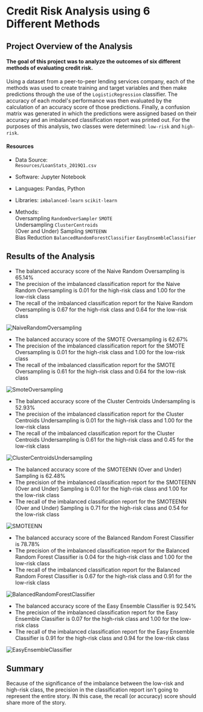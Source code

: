 # Credit Risk Analysis using 6 Different Methods

## Project Overview of the Analysis
#### The goal of this project was to analyze the outcomes of six different methods of evaluating credit risk.
Using a dataset from a peer-to-peer lending services company, each of the methods was used to create training and target variables and then make predictions through the use of the `LogisticRegression` classifier.  The accuracy of each model's performance was then evaluated by the calculation of an accuracy score of those predictions.  Finally, a confusion matrix was generated in which the predictions were assigned based on their accuracy and an imbalanced classification report was printed out.  For the purposes of this analysis, two classes were determined:  `low-risk` and `high-risk`.

#### Resources
- Data Source: <br>
`Resources/LoanStats_2019Q1.csv`

- Software:  Jupyter Notebook
- Languages:  Pandas, Python
- Libraries:  `imbalanced-learn`  `scikit-learn`
- Methods: <br>Oversampling  `RandomOverSampler`  `SMOTE`  
            Undersampling  `ClusterCentroids`  
            (Over and Under) Sampling  `SMOTEENN`  
            Bias Reduction  `BalancedRandomForestClassifier`  `EasyEnsembleClassifier`
  
## Results of the Analysis
* The balanced accuracy score of the Naive Random Oversampling is 65.14%
* The precision of the imbalanced classification report for the Naive Random Oversampling is 0.01 for the high-risk class and 1.00 for the low-risk class
* The recall of the imbalanced classification report for the Naive Random Oversampling is 0.67 for the high-risk class and 0.64 for the low-risk class

![NaiveRandomOversampling](https://user-images.githubusercontent.com/77071776/124400906-8747ff80-dceb-11eb-8a03-f371db85f173.PNG)

* The balanced accuracy score of the SMOTE Oversampling is 62.67%
* The precision of the imbalanced classification report for the SMOTE Oversampling is 0.01 for the high-risk class and 1.00 for the low-risk class
* The recall of the imbalanced classification report for the SMOTE Oversampling is 0.61 for the high-risk class and 0.64 for the low-risk class

![SmoteOversampling](https://user-images.githubusercontent.com/77071776/124400916-97f87580-dceb-11eb-8188-c168a32650c1.PNG)

* The balanced accuracy score of the Cluster Centroids Undersampling is 52.93%
* The precision of the imbalanced classification report for the Cluster Centroids Undersampling is 0.01 for the high-risk class and 1.00 for the low-risk class
* The recall of the imbalanced classification report for the Cluster Centroids Undersampling is 0.61 for the high-risk class and 0.45 for the low-risk class

![ClusterCentroidsUndersampling](https://user-images.githubusercontent.com/77071776/124402077-5b307c80-dcf3-11eb-8ac6-d0e9ce45aaaf.PNG)

* The balanced accuracy score of the SMOTEENN (Over and Under) Sampling is 62.48%
* The precision of the imbalanced classification report for the SMOTEENN (Over and Under) Sampling is 0.01 for the high-risk class and 1.00 for the low-risk class
* The recall of the imbalanced classification report for the SMOTEENN (Over and Under) Sampling is 0.71 for the high-risk class and 0.54 for the low-risk class

![SMOTEENN](https://user-images.githubusercontent.com/77071776/124400926-b8283480-dceb-11eb-8890-1ff3949c8ccf.PNG)

* The balanced accuracy score of the Balanced Random Forest Classifier is 78.78%
* The precision of the imbalanced classification report for the Balanced Random Forest Classifier is 0.04 for the high-risk class and 1.00 for the low-risk class
* The recall of the imbalanced classification report for the Balanced Random Forest Classifier is 0.67 for the high-risk class and 0.91 for the low-risk class

![BalancedRandomForestClassifier](https://user-images.githubusercontent.com/77071776/124400947-dc841100-dceb-11eb-83e0-3decd43cd269.PNG)

* The balanced accuracy score of the Easy Ensemble Classifier is 92.54%
* The precision of the imbalanced classification report for the Easy Ensemble Classifier is 0.07 for the high-risk class and 1.00 for the low-risk class
* The recall of the imbalanced classification report for the Easy Ensemble Classifier is 0.91 for the high-risk class and 0.94 for the low-risk class

![EasyEnsembleClassifier](https://user-images.githubusercontent.com/77071776/124400951-e279f200-dceb-11eb-8ece-d29a3ec4695f.PNG)



## Summary
Because of the significance of the imbalance between the low-risk and high-risk class, the precision in the classification report isn't going to represent the entire story.  IN this case, the recall (or accuracy) score should share more of the story.  
